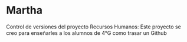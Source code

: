 # Martha
Control de versiones del proyecto Recursos Humanos: 
Este proyecto se creo para enseñarles a los alumnos de 4°G como trasar un Github
